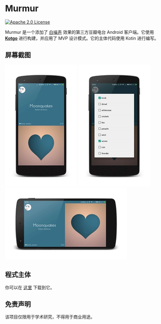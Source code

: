 # Murmur
[![Apache 2.0 License](https://img.shields.io/badge/license-Apache%202.0-blue.svg?style=flat)](http://www.apache.org/licenses/LICENSE-2.0.html)

Murmur 是一个添加了 [白噪声](https://zh.wikipedia.org/wiki/%E7%99%BD%E9%9B%9C%E8%A8%8A) 效果的第三方豆瓣电台 Android 客户端。它使用 **[Kotgo](https://github.com/)** 进行构建，并应用了 MVP 设计模式。它的主体代码使用 Kotin 进行编写。

## 屏幕截图
![](art/screenshot1.png) ![](art/screenshot2.png) ![](art/screenshot3.png)

## 程式主体
你可以在 [这里](https://github.com/nekocode/murmur/releases/download/0.2.0/Murmur.apk) 下载到它。

## 免责声明
该项目仅限用于学术研究，不得用于商业用途。

